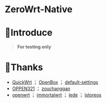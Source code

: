 # ZeroWrt-Native

# 🤔Introduce
> **For testing only**

# 🙏Thanks
- [QuickWrt](https://github.com/Kwonelee/QuickWrt) ； [OpenBox](https://github.com/Kwonelee/OpenBox) ； [default-settings](https://github.com/Kwonelee/default-settings)
- [OPPEN321](https://github.com/OPPEN321) ； [zouchanggan](https://github.com/zouchanggan/OpenWrt-Actions)
- [openwrt](https://github.com/openwrt/openwrt/tree/openwrt-24.10) ； [immortalwrt](https://github.com/immortalwrt/immortalwrt/tree/openwrt-24.10) ； [lede](https://github.com/coolsnowwolf/lede) ； [istoreos](https://github.com/istoreos/istoreos)
